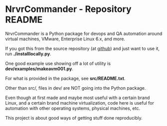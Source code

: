 # NrvrCommander - Repository README

NrvrCommander is a Python package for devops and QA automation around
virtual machines, VMware, Enterprise Linux 6.x, and more.

If you got this from the source repository
(at [github](https://github.com/srguiwiz/nrvr-commander))
and just want to use it, run **./installlocally.py**.

One good example use showing off a lot of utility is
**dev/examples/makeavm001.py**.

For what is provided in the package, see **src/README.txt**.

Other than src/, files in dev/ are NOT going into the Python package.

Even though at first made and maybe most useful with a certain brand Linux,
and a certain brand machine virtualization,
code here is useful for automation with other operating systems,
physical machines, etc.

This project is about good ways of getting stuff done reproducibly.
